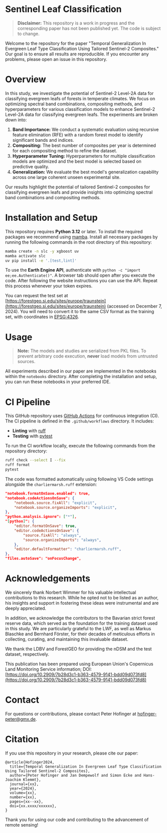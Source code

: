 Sentinel Leaf Classification
==============================

> **Disclaimer:** This repository is a work in progress and the corresponding paper has not been published yet. The code is subject to change.

Welcome to the repository for the paper "Temporal Generalization In Evergreen Leaf Type Classification Using Tailored Sentinel-2 Composites." Our goal is to ensure all results are reproducible. If you encounter any problems, please open an issue in this repository.

# Overview

In this study, we investigate the potential of Sentinel-2 Level-2A data for classifying evergreen leafs of forests in temperate climates. We focus on optimizing spectral band combinations, compositing methods, and hyperparameters for various classification models to enhance Sentinel-2 Level-2A data for classifying evergreen leafs. The experiments are broken down into:

1. **Band Importance:** We conduct a systematic evaluation using recursive feature elimination (RFE) with a random forest model to identify significant bands and indices.
2. **Compositing:** The best number of composites per year is determined for each compositing method to refine the dataset.
3. **Hyperparameter Tuning:** Hyperparameters for multiple classification models are optimized and the best model is selected based on predictive quality.
4. **Generalization:** We evaluate the best model's generalization capability across one large coherent unseen experimental site.

Our results highlight the potential of tailored Sentinel-2 composites for classifying evergreen leafs and provide insights into optimizing spectral band combinations and compositing methods.

# Installation and Setup

This repository requires **Python 3.12** or later. To install the required packages we recommend using [mamba](https://mamba.readthedocs.io/en/latest/installation/mamba-installation.html). Install all necessary packages by running the following commands in the root directory of this repository:

```bash
mamba create -n slc -y xgboost uv
mamba activate slc
uv pip install -e '.[test,lint]'
```

To use the **Earth Engine API**, authenticate with `python -c "import ee;ee.Authenticate()"`. A browser tab should open after you execute the code. After following the website instructions you can use the API. Repeat this process whenever your token expires.

You can request the test set at [https://forestgeo.si.edu/sites/europe/traunstein](https://forestgeo.si.edu/sites/europe/traunstein) (accessed on December 7, 2024). You will need to convert it to the same CSV format as the training set, with coordinates in [EPSG:4326](https://epsg.io/4326).

# Usage

> **Note:** The models and studies are serialized from PKL files. To prevent arbitrary code execution, **never** load models from untrusted sources.

All experiments described in our paper are implemented in the notebooks within the `notebooks` directory. After completing the installation and setup, you can run these notebooks in your preferred IDE.

# CI Pipeline

This GitHub repository uses [GitHub Actions](https://github.com/features/actions) for continuous integration (CI). The CI pipeline is defined in the `.github/workflows` directory. It includes:
- **Linting** with [ruff](https://docs.astral.sh/ruff/)
- **Testing** with [pytest](https://docs.pytest.org/)

To run the CI workflow locally, execute the following commands from the repository directory:

```bash
ruff check --select I --fix
ruff format
pytest
```

The code was formatted automatically using following VS Code settings alongside the `charliermarsh.ruff` extension:

```json
"notebook.formatOnSave.enabled": true,
"notebook.codeActionsOnSave": {
    "notebook.source.fixAll": "explicit",
    "notebook.source.organizeImports": "explicit",
},
"python.analysis.ignore": ["*"],
"[python]": {
    "editor.formatOnSave": true,
    "editor.codeActionsOnSave": {
        "source.fixAll": "always",
        "source.organizeImports": "always",
    },
    "editor.defaultFormatter": "charliermarsh.ruff",
},
"files.autoSave": "onFocusChange",
```

# Acknowledgements

We sincerely thank Norbert Wimmer for his valuable intellectual contributions to this research. While he opted not to be listed as an author, his insights and support in fostering these ideas were instrumental and are deeply appreciated.

In addition, we acknowledge the contributors to the Bavarian strict forest reserve data, which served as the foundation for the training dataset used in this study. We are particularly grateful to the LWF, as well as Markus Blaschke and Bernhard Förster, for their decades of meticulous efforts in collecting, curating, and maintaining this invaluable dataset.

We thank the LDBV and ForestGEO for providing the nDSM and the test dataset, respectively.

This publication has been prepared using European Union's Copernicus Land Monitoring Service information; DOI: [https://doi.org/10.2909/7b28d3c1-b363-4579-9141-bdd09d073fd8](https://doi.org/10.2909/7b28d3c1-b363-4579-9141-bdd09d073fd8)

# Contact

For questions or contributions, please contact Peter Hofinger at [hofinger-peter@gmx.de](hofinger-peter@gmx.de).

# Citation

If you use this repository in your research, please cite our paper:

```
@article{Hofinger2024,
  title={Temporal Generalization In Evergreen Leaf Type Classification Using Tailored Sentinel-2 Composites},
  author={Peter Hofinger and Jan Dempewolf and Simon Ecke and Hans-Joachim Klemmt},
  journal={xx},
  year={2024},
  volume={xx},
  number={xx},
  pages={xx--xx},
  doi={xx.xxxx/xxxxxx},
}
```

Thank you for using our code and contributing to the advancement of remote sensing!
